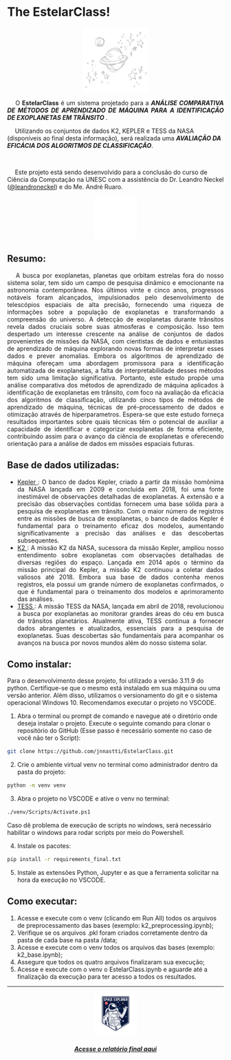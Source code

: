 # The EstelarClass!

<p align="center"><img src="./img/planet.gif" width="150px" height="150px"/></p>

<p align="justify"> &emsp; O <b>EstelarClass</b> é um sistema projetado para a <b><i> ANÁLISE COMPARATIVA DE MÉTODOS DE APRENDIZADO DE MÁQUINA PARA A IDENTIFICAÇÃO DE EXOPLANETAS EM TRÂNSITO </i></b>.
<br/>

 &emsp; Utilizando os conjuntos de dados K2, KEPLER e TESS da NASA (disponíveis ao final desta informação), será realizada uma <b><i> AVALIAÇÃO DA EFICÁCIA DOS ALGORITMOS DE CLASSIFICAÇÃO</i></b>.</p>

 <br/>

 &emsp; Este projeto está sendo desenvolvido para a conclusão do curso de Ciência da Computação na UNESC com a assistência do Dr. Leandro Neckel ([@leandroneckel](https://github.com/leandroneckel)) e do Me. André Ruaro.

<p align="center"><img src="./img/space.gif" width="100px" height="100px"/></p>

## Resumo:

<p align="justify">  &emsp; A busca por exoplanetas, planetas que orbitam estrelas fora do nosso sistema solar, tem sido um campo de pesquisa dinâmico e emocionante na astronomia contemporânea. Nos últimos vinte e cinco anos, progressos notáveis foram alcançados, impulsionados pelo desenvolvimento de telescópios espaciais de alta precisão, fornecendo uma riqueza de informações sobre a população de exoplanetas e transformando a compreensão do universo. A detecção de exoplanetas durante trânsitos  revela dados cruciais sobre suas atmosferas e composição. Isso tem despertado um interesse crescente na análise de conjuntos de dados provenientes de missões da NASA, com cientistas de dados e entusiastas de aprendizado de máquina explorando novas formas de interpretar esses dados e prever anomalias. Embora os algoritmos de aprendizado de máquina ofereçam uma abordagem promissora para a identificação automatizada de exoplanetas, a falta de interpretabilidade desses métodos tem sido uma limitação significativa. Portanto, este estudo propõe uma análise comparativa dos métodos de aprendizado de máquina aplicados à identificação de exoplanetas em trânsito, com foco na avaliação da eficácia dos algoritmos de classificação, utilizando cinco tipos de métodos de aprendizado de máquina, técnicas de pré-processamento de dados e otimização através de hiperparametros. Espera-se que este estudo forneça resultados importantes sobre quais técnicas têm o potencial de auxiliar a capacidade de identificar e categorizar exoplanetas de forma eficiente, contribuindo assim para o avanço da ciência de exoplanetas e oferecendo orientação para a análise de dados em missões espaciais futuras.</p>

## Base de dados utilizadas:

<ul>
  <li align="justify"><a href="https://exoplanetarchive.ipac.caltech.edu/cgi-bin/TblView/nph-tblView?app=ExoTbls&config=cumulative"> Kepler </a>: O banco de dados Kepler, criado a partir da missão homônima da NASA lançada em 2009 e concluída em 2018, foi uma fonte inestimável de observações detalhadas de exoplanetas. A extensão e a precisão das observações contidas fornecem uma base sólida para a pesquisa de exoplanetas em trânsito. Com o maior número de registros entre as missões de busca de exoplanetas, o banco de dados Kepler é fundamental para o treinamento eficaz dos modelos, aumentando significativamente a precisão das análises e das descobertas subsequentes. </li>
  <li align="justify"><a href="https://exoplanetarchive.ipac.caltech.edu/cgi-bin/TblView/nph-tblView?app=ExoTbls&config=k2pandc"> K2 </a>: A missão K2 da NASA, sucessora da missão Kepler, ampliou nosso entendimento sobre exoplanetas com observações detalhadas de diversas regiões do espaço. Lançada em 2014 após o término da missão principal do Kepler, a missão K2 continuou a coletar dados valiosos até 2018. Embora sua base de dados contenha menos registros, ela possui um grande número de exoplanetas confirmados, o que é fundamental para o treinamento dos modelos e aprimoramento das análises.</li>
  <li align="justify"><a href="https://exoplanetarchive.ipac.caltech.edu/cgi-bin/TblView/nph-tblView?app=ExoTbls&config=TOI"> TESS </a>: A missão TESS da NASA, lançada em abril de 2018, revolucionou a busca por exoplanetas ao monitorar grandes áreas do céu em busca de trânsitos planetários. Atualmente ativa, TESS continua a fornecer dados abrangentes e atualizados, essenciais para a pesquisa de exoplanetas. Suas descobertas são fundamentais para acompanhar os avanços na busca por novos mundos além do nosso sistema solar.</li>
</ul>

## Como instalar:

Para o desenvolvimento desse projeto, foi utilizado a versão 3.11.9 do python. Certifique-se que o mesmo está instalado em sua máquina ou uma versão anterior. Além disso, utilizamos o versionamento do git e o sistema operacional Windows 10. Recomendamos executar o projeto no VSCODE.

1. Abra o terminal ou prompt de comando e navegue até o diretório onde deseja instalar o projeto. Execute o seguinte comando para clonar o repositório do GitHub (Esse passo é necessário somente no caso de você não ter o Script):
```bash
git clone https://github.com/jnnastti/EstelarClass.git
```
2. Crie o ambiente virtual venv no terminal como administrador dentro da pasta do projeto:
```bash
python -m venv venv
```

3. Abra o projeto no VSCODE e ative o venv no terminal:
```bash
./venv/Scripts/Activate.ps1
```
Caso dê problema de execução de scripts no windows, será necessário habilitar o windows para rodar scripts por meio do Powershell.

4. Instale os pacotes:
```bash
pip install -r requirements_final.txt
```

5. Instale as extensões Python, Jupyter e as que a ferramenta solicitar na hora da execução no VSCODE.

## Como executar:

1. Acesse e execute com o venv (clicando em Run All) todos os arquivos de preprocessamento das bases (exemplo: k2_preprocessing.ipynb);
2. Verifique se os arquivos .pkl foram criados corretamente dentro da pasta de 
cada base na pasta /data;
3. Acesse e execute com o venv todos os arquivos das bases (exemplo: k2_base.ipynb);
4. Assegure que todos os quatro arquivos finalizaram sua execução;
5. Acesse e execute com o venv o EstelarClass.ipynb e aguarde até a finalização da execução para ter acesso a todos os resultados.
<hr/>
<p align="center"><img src="./img/explorer.gif" width="100px" height="100px"/></p>
<h5 align="center"><a href="https://drive.google.com/file/d/1b-bkpaNTlPFzecCm-XZ-jTiWm5DZsnJ-/view?usp=sharing"> Acesse o relatório final aqui</a></h5>

